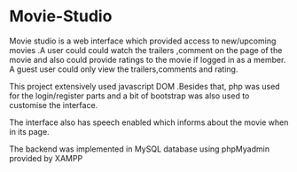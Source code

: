 # Movie-Studio
Movie studio is a web interface which provided access to new/upcoming movies .A user could could watch the trailers ,comment on the page of  the movie and also could provide ratings to the movie if logged in as a member.
A guest user could only view the trailers,comments and rating.

This project extensively used javascript DOM .Besides that, php was used for the login/register parts and a bit of bootstrap was also used to customise the interface.

The interface also has speech enabled which informs about the movie when in its page.

The backend was implemented in MySQL database using phpMyadmin provided by XAMPP
